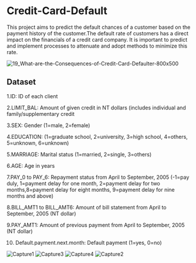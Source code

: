 # Credit-Card-Default

This project aims to predict the default chances of a customer based on the payment history of the customer.The default rate of customers has a direct impact on the financials of a credit card company. It is important to predict and implement processes to attenuate and adopt methods to minimize this rate.


![19_What-are-the-Consequences-of-Credit-Card-Defaulter-800x500](https://user-images.githubusercontent.com/76097123/159482897-a11dc0fb-c302-462b-86a6-7840456c673f.jpg)

##  Dataset

   1.ID: ID of each client

   2.LIMIT_BAL: Amount of given credit in NT dollars (includes individual and family/supplementary credit

   3.SEX: Gender (1=male, 2=female)

   4.EDUCATION: (1=graduate school, 2=university, 3=high school, 4=others, 5=unknown, 6=unknown)
   
   5.MARRIAGE: Marital status (1=married, 2=single, 3=others)
   
   6.AGE: Age in years
   
   7.PAY_0 to PAY_6: Repayment status from April to September, 2005 (-1=pay duly, 1=payment delay for one month, 2=payment delay for two months,8=payment delay for eight months, 9=payment delay for nine months and above)
   
   8.BILL_AMT1 to BILL_AMT6: Amount of bill statement from April to September, 2005 (NT dollar)
    
   9.PAY_AMT1: Amount of previous payment from April to September, 2005 (NT dollar)
    
  10. Default.payment.next.month: Default payment (1=yes, 0=no)


![Capture1](https://user-images.githubusercontent.com/76097123/159478439-33f4262f-650e-434e-ae83-d82e576b2360.PNG)
![Capture3](https://user-images.githubusercontent.com/76097123/159478444-29d5eb74-1e91-49f3-9902-3b44b48245fe.PNG)
![Capture4](https://user-images.githubusercontent.com/76097123/159478446-30f16a49-555a-456d-b90d-4624d1a4f1e7.PNG)
![Capture2](https://user-images.githubusercontent.com/76097123/159478448-adc54994-623f-47a5-940f-931667b55e24.PNG)

